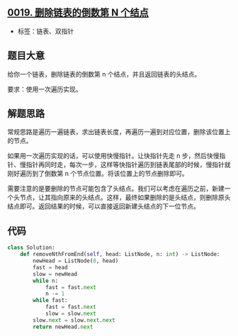 ## [0019. 删除链表的倒数第 N 个结点](https://leetcode-cn.com/problems/remove-nth-node-from-end-of-list/)

- 标签：链表、双指针

## 题目大意

给你一个链表，删除链表的倒数第 n 个结点，并且返回链表的头结点。

要求：使用一次遍历实现。

## 解题思路

常规思路是遍历一遍链表，求出链表长度，再遍历一遍到对应位置，删除该位置上的节点。

如果用一次遍历实现的话，可以使用快慢指针。让快指针先走 n 步，然后快慢指针、慢指针再同时走，每次一步，这样等快指针遍历到链表尾部的时候，慢指针就刚好遍历到了倒数第 n 个节点位置。将该位置上的节点删除即可。

需要注意的是要删除的节点可能包含了头结点。我们可以考虑在遍历之前，新建一个头节点，让其指向原来的头结点。这样，最终如果删除的是头结点，则删除原头结点即可。返回结果的时候，可以直接返回新建头结点的下一位节点。

## 代码

```Python
class Solution:
    def removeNthFromEnd(self, head: ListNode, n: int) -> ListNode:
        newHead = ListNode(0, head)
        fast = head
        slow = newHead
        while n:
            fast = fast.next
            n -= 1
        while fast:
            fast = fast.next
            slow = slow.next
        slow.next = slow.next.next
        return newHead.next
```

